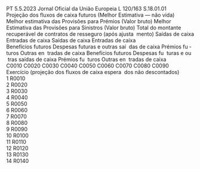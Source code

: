 PT  5.5.2023 Jornal Oficial da União Europeia L 120/163
 S.18.01.01  
Projeção dos fluxos de caixa futuros (Melhor Estimativa — não vida)  
Melhor estimativa das Provisões para Prémios (Valor 
bruto)  Melhor Estimativa das Provisões para Sinistros (Valor 
bruto)  Total do 
montante 
recuperável 
de contratos 
de resseguro 
(após ajusta ­
mento)  Saídas de caixa  Entradas de caixa  Saídas de caixa  Entradas de caixa  
Benefícios 
futuros  Despesas 
futuras e 
outras saí ­
das de caixa  Prémios fu ­
turos  Outras en ­
tradas de 
caixa  Benefícios 
futuros  Despesas fu ­
turas e ou ­
tras saídas 
de caixa  Prémios fu ­
turos  Outras en ­
tradas de 
caixa  
C0010  C0020  C0030  C0040  C0050  C0060  C0070  C0080  C0090  
Exercício (projeção dos fluxos de caixa espera ­
dos não descontados)  
1 R0010  
2 R0020  
3 R0030  
4 R0040  
5 R0050  
6 R0060  
7 R0070  
8 R0080  
9 R0090  
10  R0100  
11  R0110  
12  R0120  
13  R0130  
14  R0140